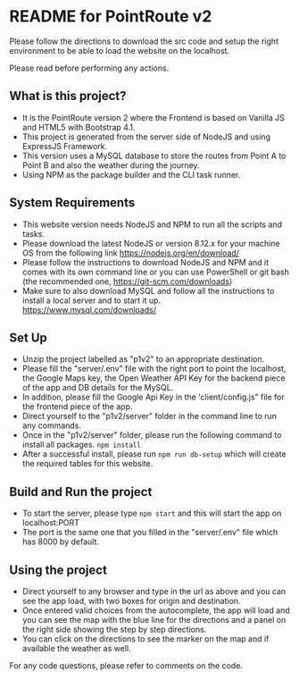 # README for PointRoute v2 #

Please follow the directions to download the src code and setup the right environment to be able to load the website on the localhost.

Please read before performing any actions.

## What is this project?

- It is the PointRoute version 2 where the Frontend is based on Vanilla JS and HTML5 with Bootstrap 4.1.
- This project is generated from the server side of NodeJS and using ExpressJS Framework.
- This version uses a MySQL database to store the routes from Point A to Point B and also the weather during the journey.
- Using NPM as the package builder and the CLI task runner.

## System Requirements

- This website version needs NodeJS and NPM to run all the scripts and tasks.
- Please download the latest NodeJS or version 8.12.x for your machine OS from the following link https://nodejs.org/en/download/
- Please follow the instructions to download NodeJS and NPM and it comes with its own command line or you can use PowerShell or git bash (the recommended one, https://git-scm.com/downloads)
- Make sure to also download MySQL and follow all the instructions to install a local server and to start it up. https://www.mysql.com/downloads/

## Set Up

- Unzip the project labelled as "p1v2" to an appropriate destination.
- Please fill the "server/.env" file with the right port to point the localhost, the Google Maps key, the Open Weather API Key for the backend piece of the app and DB details for the MySQL.
- In addition, please fill the Google Api Key in the 'client/config.js" file for the frontend piece of the app.
- Direct yourself to the "p1v2/server" folder in the command line to run any commands.
- Once in the "p1v2/server" folder, please run the following command to install all packages. `npm install`
- After a successful install, please run `npm run db-setup` which will create the required tables for this website.

## Build and Run the project

- To start the server, please type `npm start` and this will start the app on localhost:PORT
- The port is the same one that you filled in the "server/.env" file which has 8000 by default.

## Using the project

- Direct yourself to any browser and type in the url as above and you can see the app load, with two boxes for origin and destination.
- Once entered valid choices from the autocomplete, the app will load and you can see the map with the blue line for the directions and a panel on the right side showing the step by step directions.
- You can click on the directions to see the marker on the map and if available the weather as well.

For any code questions, please refer to comments on the code.
